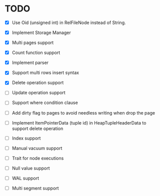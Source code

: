 # TODO

* [x] Use Oid (unsigned int) in RelFileNode instead of String.
* [x] Implement Storage Manager
* [x] Multi pages support
* [x] Count function support
* [x] Implement parser
* [x] Support multi rows insert syntax
* [x] Delete operation support
* [ ] Update operation support
* [ ] Support where condition clause
* [ ] Add dirty flag to pages to avoid needless writing when drop the page
* [ ] Implement ItemPointerData (tuple id) in HeapTupleHeaderData to support delete operation
* [ ] Index support
* [ ] Manual vacuum support
* [ ] Trait for node executions
* [ ] Null value support
* [ ] WAL support
* [ ] Multi segment support


